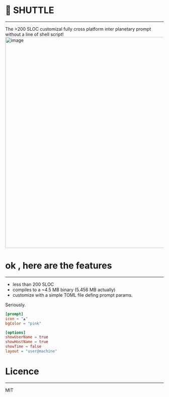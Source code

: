 # 👾 SHUTTLE
-------------
The >200 SLOC customizal fully cross platform inter planetary prompt without a line of shell script!
<img width="670" alt="image" src="https://user-images.githubusercontent.com/74566464/176445958-70dfa987-e701-4318-84b8-170f07b24e1c.png">


# ok , here are the features
----------

* less than 200 SLOC
* compiles to a ~4.5 MB binary (5.456 MB actually)
* customize with a simple TOML file defing prompt params. 

Seriously.

```toml
[prompt]
icon = "▲"
bgColor = "pink"

[options]
showUserName = true
showHostName = true
showTime = false
layout = "user@machine"
```

# Licence
----

MIT

